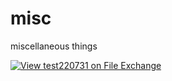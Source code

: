 # misc
miscellaneous things


[![View test220731 on File Exchange](https://www.mathworks.com/matlabcentral/images/matlab-file-exchange.svg)](https://jp.mathworks.com/matlabcentral/fileexchange/115700-test220731)
